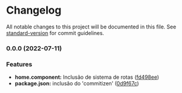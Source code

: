 # Changelog

All notable changes to this project will be documented in this file. See [standard-version](https://github.com/conventional-changelog/standard-version) for commit guidelines.

### 0.0.0 (2022-07-11)

### Features

* **home.component:** Inclusão de sistema de rotas ([fd498ee](https://github.com/DavidMarques1331/anomaliesAndDeviations-ui/commit/fd498ee91d6a4cd33c0c28afddf590d01c4ab64a))
* **package.json:** inclusão do 'commitizen' ([0d9f67c](https://github.com/DavidMarques1331/anomaliesAndDeviations-ui/commit/0d9f67c7d5d9513de6c935b55c9e8053a8198dbe))
